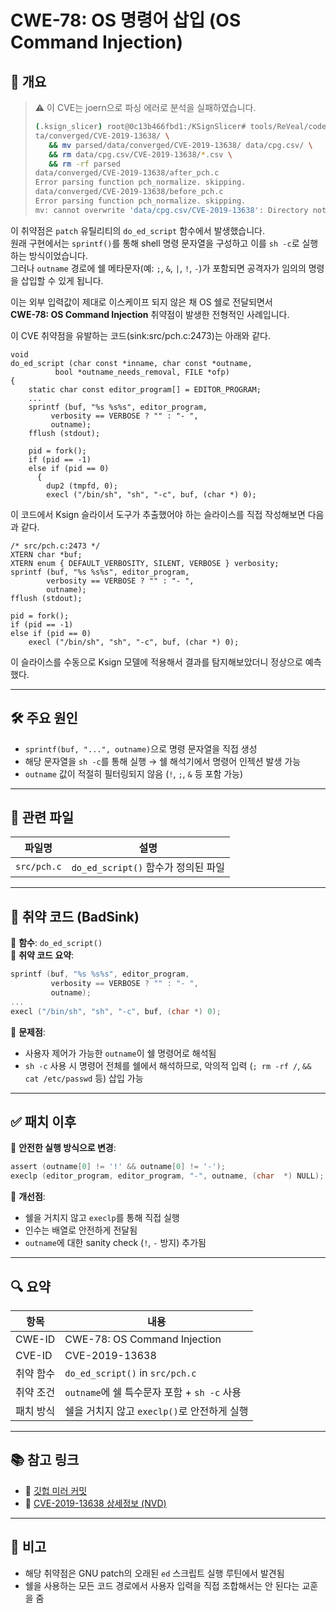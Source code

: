 # CWE-78: OS 명령어 삽입 (OS Command Injection)

## 📌 개요  

> ⚠️ 이 CVE는 joern으로 파싱 에러로 분석을 실패하였습니다.
> ```bash
>(.ksign_slicer) root@0c13b466fbd1:/KSignSlicer# tools/ReVeal/code-slicer/joern/>joern-parse da
>ta/converged/CVE-2019-13638/ \
>    && mv parsed/data/converged/CVE-2019-13638/ data/cpg.csv/ \
>    && rm data/cpg.csv/CVE-2019-13638/*.csv \
>    && rm -rf parsed
>data/converged/CVE-2019-13638/after_pch.c
>Error parsing function pch_normalize. skipping.
>data/converged/CVE-2019-13638/before_pch.c
>Error parsing function pch_normalize. skipping.
>mv: cannot overwrite 'data/cpg.csv/CVE-2019-13638': Directory not empty
>```

이 취약점은 `patch` 유틸리티의 `do_ed_script` 함수에서 발생했습니다.  
원래 구현에서는 `sprintf()`를 통해 shell 명령 문자열을 구성하고 이를 `sh -c`로 실행하는 방식이었습니다.  
그러나 `outname` 경로에 쉘 메타문자(예: `;`, `&`, `|`, `!`, `-`)가 포함되면 공격자가 임의의 명령을 삽입할 수 있게 됩니다.

이는 외부 입력값이 제대로 이스케이프 되지 않은 채 OS 쉘로 전달되면서  
**CWE-78: OS Command Injection** 취약점이 발생한 전형적인 사례입니다.


이 CVE 취약점을 유발하는 코드(sink:src/pch.c:2473)는 아래와 같다.
```
void
do_ed_script (char const *inname, char const *outname,
	      bool *outname_needs_removal, FILE *ofp)
{
    static char const editor_program[] = EDITOR_PROGRAM;
    ...
	sprintf (buf, "%s %s%s", editor_program,
		 verbosity == VERBOSE ? "" : "- ",
		 outname);
	fflush (stdout);

	pid = fork();
	if (pid == -1)
	else if (pid == 0)
	  {
	    dup2 (tmpfd, 0);
	    execl ("/bin/sh", "sh", "-c", buf, (char *) 0);
```
이 코드에서 Ksign 슬라이서 도구가 추출했어야 하는 슬라이스를 직접 작성해보면 다음과 같다.
```
/* src/pch.c:2473 */
XTERN char *buf;
XTERN enum { DEFAULT_VERBOSITY, SILENT, VERBOSE } verbosity;
sprintf (buf, "%s %s%s", editor_program,
        verbosity == VERBOSE ? "" : "- ",
        outname);
fflush (stdout);

pid = fork();
if (pid == -1)
else if (pid == 0)
    execl ("/bin/sh", "sh", "-c", buf, (char *) 0);
```
이 슬라이스를 수동으로 Ksign 모델에 적용해서 결과를 탐지해보았더니 정상으로 예측했다.

---

## 🛠 주요 원인

- `sprintf(buf, "...", outname)`으로 명령 문자열을 직접 생성
- 해당 문자열을 `sh -c`를 통해 실행 → 쉘 해석기에서 명령어 인젝션 발생 가능
- `outname` 값이 적절히 필터링되지 않음 (`!`, `;`, `&` 등 포함 가능)

---

## 📂 관련 파일

| 파일명 | 설명 |
|--------|------|
| `src/pch.c` | `do_ed_script()` 함수가 정의된 파일 |

---

## 🚨 취약 코드 (BadSink)

📌 **함수**: `do_ed_script()`  
📌 **취약 코드 요약**:
```c
sprintf (buf, "%s %s%s", editor_program,
         verbosity == VERBOSE ? "" : "- ",
         outname);
...
execl ("/bin/sh", "sh", "-c", buf, (char *) 0);
```

📌 **문제점**:
- 사용자 제어가 가능한 `outname`이 쉘 명령어로 해석됨
- `sh -c` 사용 시 명령어 전체를 쉘에서 해석하므로,
  악의적 입력 (`; rm -rf /`, `&& cat /etc/passwd` 등) 삽입 가능

---

## ✅ 패치 이후

📌 **안전한 실행 방식으로 변경**:
```c
assert (outname[0] != '!' && outname[0] != '-');
execlp (editor_program, editor_program, "-", outname, (char  *) NULL);
```

📌 **개선점**:
- 쉘을 거치지 않고 `execlp`를 통해 직접 실행
- 인수는 배열로 안전하게 전달됨
- `outname`에 대한 sanity check (`!`, `-` 방지) 추가됨

---

## 🔍 요약

| 항목 | 내용 |
|------|------|
| CWE-ID | CWE-78: OS Command Injection |
| CVE-ID | CVE-2019-13638 |
| 취약 함수 | `do_ed_script()` in `src/pch.c` |
| 취약 조건 | `outname`에 쉘 특수문자 포함 + `sh -c` 사용 |
| 패치 방식 | 쉘을 거치지 않고 `execlp()`로 안전하게 실행 |

---

## 📚 참고 링크

- 🔗 [깃헙 미러 커밋](https://github.com/mirror/patch/commit/3fcd042d26d70856e826a42b5f93dc4854d80bf0?diff=split#diff-51dc8c6b2e604ed6e828131231c43353ea81b6dfba88826a55d53507431997fdR2441)
- 📖 [CVE-2019-13638 상세정보 (NVD)](https://nvd.nist.gov/vuln/detail/CVE-2019-13638)

---

## 📌 비고

- 해당 취약점은 GNU patch의 오래된 `ed` 스크립트 실행 루틴에서 발견됨
- 쉘을 사용하는 모든 코드 경로에서 사용자 입력을 직접 조합해서는 안 된다는 교훈을 줌
